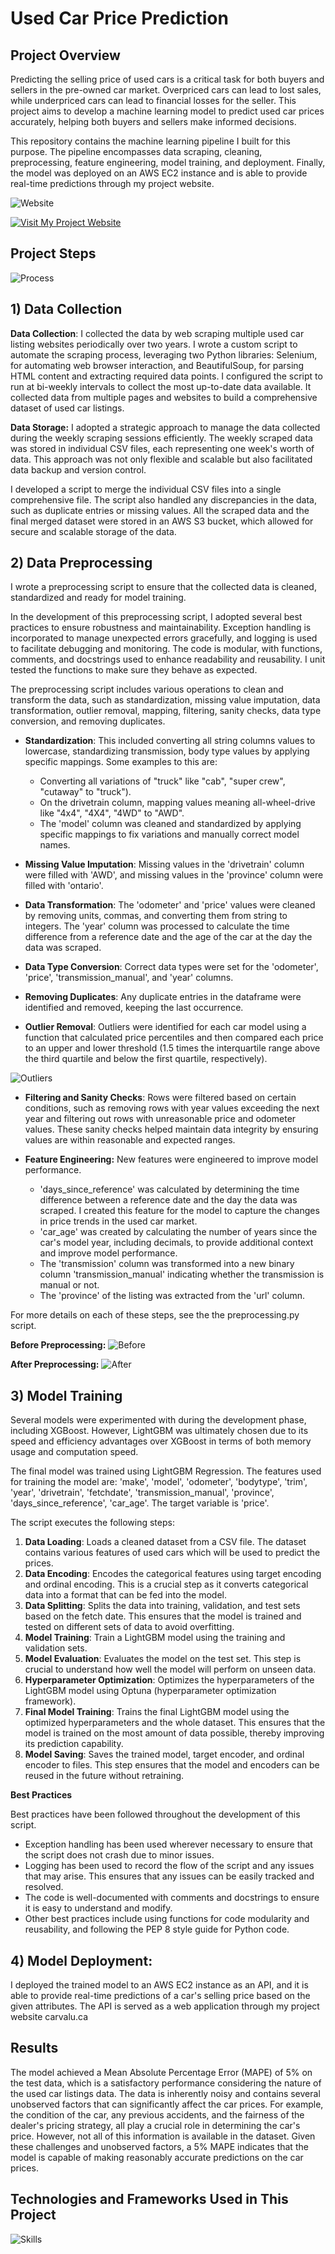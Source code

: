 # Used Car Price Prediction

## Project Overview
Predicting the selling price of used cars is a critical task for both buyers and sellers in the pre-owned car market. Overpriced cars can lead to lost sales, while underpriced cars can lead to financial losses for the seller. This project aims to develop a machine learning model to predict used car prices accurately, helping both buyers and sellers make informed decisions.

This repository contains the machine learning pipeline I built for this purpose. The pipeline encompasses data scraping, cleaning, preprocessing, feature engineering, model training, and deployment. Finally, the model was deployed on an AWS EC2 instance and is able to provide real-time predictions through my project website.

![Website](https://carvalu.ca/images/website_ss3.jpg)

[![Visit My Project Website](https://www.carvalu.ca/images/github_cta_button.png)](https://carvalu.ca)

## Project Steps

![Process](https://carvalu.ca/images/process_pipeline.png)

## 1) Data Collection
**Data Collection**: I collected the data by web scraping multiple used car listing websites periodically over two years. I wrote a custom script to automate the scraping process, leveraging two Python libraries: Selenium, for automating web browser interaction, and BeautifulSoup, for parsing HTML content and extracting required data points. I configured the script to run at bi-weekly intervals to collect the most up-to-date data available. It collected data from multiple pages and websites to build a comprehensive dataset of used car listings.

**Data Storage:** I adopted a strategic approach to manage the data collected during the weekly scraping sessions efficiently. The weekly scraped data was stored in individual CSV files, each representing one week's worth of data. This approach was not only flexible and scalable but also facilitated data backup and version control. 

I developed a script to merge the individual CSV files into a single comprehensive file. The script also handled any discrepancies in the data, such as duplicate entries or missing values. All the scraped data and the final merged dataset were stored in an AWS S3 bucket, which allowed for secure and scalable storage of the data.

## 2) Data Preprocessing
I wrote a preprocessing script to ensure that the collected data is cleaned, standardized and ready for model training. 

In the development of this preprocessing script, I adopted several best practices to ensure robustness and maintainability. Exception handling is incorporated to manage unexpected errors gracefully, and logging is used to facilitate debugging and monitoring. The code is modular, with functions, comments, and docstrings used to enhance readability and reusability. I unit tested the functions to make sure they behave as expected.

The preprocessing script includes various operations to clean and transform the data, such as standardization, missing value imputation, data transformation, outlier removal, mapping, filtering, sanity checks, data type conversion, and removing duplicates.

- **Standardization**: 
  This included converting all string columns values to lowercase, standardizing transmission, body type values by applying specific mappings. Some examples to this are:
  - Converting all variations of "truck" like "cab", "super crew", "cutaway" to "truck").
  - On the drivetrain column, mapping values meaning all-wheel-drive like "4x4", "4X4", "4WD" to "AWD". 
  - The 'model' column was cleaned and standardized by applying specific mappings to fix variations and manually correct model names.

- **Missing Value Imputation**:
  Missing values in the 'drivetrain' column were filled with 'AWD', and missing values in the 'province' column were filled with 'ontario'.

- **Data Transformation**:
  The 'odometer' and 'price' values were cleaned by removing units, commas, and converting them from string to integers. The 'year' column was processed to calculate the time difference from a reference date and the age of the car at the day the data was scraped.

- **Data Type Conversion**: Correct data types were set for the 'odometer', 'price', 'transmission_manual', and 'year' columns.

-  **Removing Duplicates**: Any duplicate entries in the dataframe were identified and removed, keeping the last occurrence.

- **Outlier Removal**:
Outliers were identified for each car model using a function that calculated price percentiles and then compared each price to an upper and lower threshold (1.5 times the interquartile range above the third quartile and below the first quartile, respectively).

![Outliers](https://carvalu.ca/images/outliers.jpg)

- **Filtering and Sanity Checks**:
Rows were filtered based on certain conditions, such as removing rows with year values exceeding the next year and filtering out rows with unreasonable price and odometer values. These sanity checks helped maintain data integrity by ensuring values are within reasonable and expected ranges.

- **Feature Engineering:**
  New features were engineered to improve model performance.
  - 'days_since_reference' was calculated by determining the time difference between a reference date and the day the data was scraped. I created this feature for the model to capture the changes in price trends in the used car market.
  - 'car_age' was created by calculating the number of years since the car's model year, including decimals, to provide additional context and improve model performance.
  - The 'transmission' column was transformed into a new binary column 'transmission_manual' indicating whether the transmission is manual or not.
  - The 'province' of the listing was extracted from the 'url' column. 

For more details on each of these steps, see the the preprocessing.py script.


**Before Preprocessing:**
![Before](https://carvalu.ca/images/before.jpg)

**After Preprocessing:**
![After](https://carvalu.ca/images/after.jpg)

## 3) Model Training 

Several models were experimented with during the development phase, including XGBoost. However, LightGBM was ultimately chosen due to its speed and efficiency advantages over XGBoost in terms of both memory usage and computation speed.

The final model was trained using LightGBM Regression. The features used for training the model are: 'make', 'model', 'odometer', 'bodytype', 'trim', 'year', 'drivetrain', 'fetchdate', 'transmission_manual', 'province', 'days_since_reference', 'car_age'. The target variable is 'price'.

The script executes the following steps:

1.  **Data Loading**: Loads a cleaned dataset from a CSV file. The dataset contains various features of used cars which will be used to predict the prices.
2.  **Data Encoding**: Encodes the categorical features using target encoding and ordinal encoding. This is a crucial step as it converts categorical data into a format that can be fed into the model.
3.  **Data Splitting**: Splits the data into training, validation, and test sets based on the fetch date. This ensures that the model is trained and tested on different sets of data to avoid overfitting.
4.  **Model Training**: Train a LightGBM model using the training and validation sets. 
5.  **Model Evaluation**: Evaluates the model on the test set. This step is crucial to understand how well the model will perform on unseen data.
6.  **Hyperparameter Optimization**: Optimizes the hyperparameters of the LightGBM model using Optuna (hyperparameter optimization framework).
7.  **Final Model Training**: Trains the final LightGBM model using the optimized hyperparameters and the whole dataset. This ensures that the model is trained on the most amount of data possible, thereby improving its prediction capability.
8.  **Model Saving**: Saves the trained model, target encoder, and ordinal encoder to files. This step ensures that the model and encoders can be reused in the future without retraining.

**Best Practices**

Best practices have been followed throughout the development of this script. 
- Exception handling has been used wherever necessary to ensure that the script does not crash due to minor issues.
- Logging has been used to record the flow of the script and any issues that may arise. This ensures that any issues can be easily tracked and resolved.
- The code is well-documented with comments and docstrings to ensure it is easy to understand and modify.
- Other best practices include using functions for code modularity and reusability, and following the PEP 8 style guide for Python code.

## 4) Model Deployment: 
I deployed the trained model to an AWS EC2 instance as an API, and it is able to provide real-time predictions of a car's selling price based on the given attributes. The API is served as a web application through my project website carvalu.ca

## Results

The model achieved a Mean Absolute Percentage Error (MAPE) of 5% on the test data, which is a satisfactory performance considering the nature of the used car listings data. The data is inherently noisy and contains several unobserved factors that can significantly affect the car prices. For example, the condition of the car, any previous accidents, and the fairness of the dealer's pricing strategy, all play a crucial role in determining the car's price. However, not all of this information is available in the dataset. Given these challenges and unobserved factors, a 5% MAPE indicates that the model is capable of making reasonably accurate predictions on the car prices.

## Technologies and Frameworks Used in This Project
![Skills](https://carvalu.ca/images/skills_map.png)

